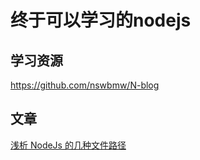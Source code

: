 # 终于可以学习的nodejs

## 学习资源
<https://github.com/nswbmw/N-blog>

## 文章
[浅析 NodeJs 的几种文件路径](https://github.com/imsobear/blog/issues/48)